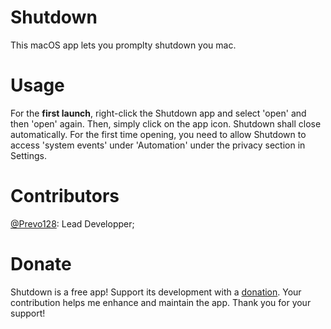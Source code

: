 # Shutdown
This macOS app lets you promplty shutdown you mac.
# Usage
For the **first launch**, right-click the Shutdown app and select 'open' and then 'open' again.
Then, simply click on the app icon. Shutdown shall close automatically.
For the first time opening, you need to allow Shutdown to access 'system events' under 'Automation' under the privacy section in Settings.
# Contributors
[@Prevo128](https://github.com/Prevo128): Lead Developper;
# Donate
Shutdown is a free app! Support its development with a [donation](https://www.paypal.com/donate/?hosted_button_id=TYNCAD4LZJYBL). Your contribution helps me enhance and maintain the app. Thank you for your support!
